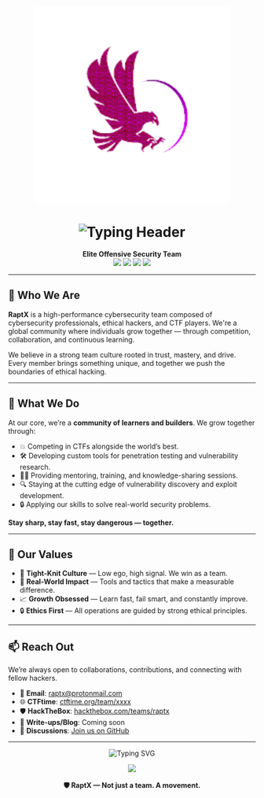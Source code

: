  <!-- 🎬 Hero Banner -->
<p align="center">
  <img src="raptx.png" alt="RaptX Banner" width="400px" />
</p>


<h1 align="center">
  <img src="https://readme-typing-svg.demolab.com?font=Fira+Code&pause=1000&color=00FFE5&center=true&width=700&lines=RaptX:+Cybersecurity+Collaboration+%26+CTF+Excellence" alt="Typing Header" />
</h1>

<p align="center">
  <strong>Elite Offensive Security Team</strong><br/>
  <img src="https://img.shields.io/badge/Founded-2023-purple?style=flat-square" />
  <img src="https://img.shields.io/badge/CTFtime-Ranked%20%2337-blue?style=flat-square" />
  <img src="https://img.shields.io/badge/HackTheBox-Top%2030-brightgreen?style=flat-square" />
  <img src="https://img.shields.io/badge/Members-Ethical%20Hackers-informational?style=flat-square" />
</p>

---

## 🧬 Who We Are

**RaptX** is a high-performance cybersecurity team composed of cybersecurity professionals, ethical hackers, and CTF players. We're a global community where individuals grow together — through competition, collaboration, and continuous learning.

We believe in a strong team culture rooted in trust, mastery, and drive. Every member brings something unique, and together we push the boundaries of ethical hacking.

---

## 🌟 What We Do

At our core, we’re a **community of learners and builders**. We grow together through:

- 💥 Competing in CTFs alongside the world’s best.
- 🛠 Developing custom tools for penetration testing and vulnerability research.
- 🧑‍🏫 Providing mentoring, training, and knowledge-sharing sessions.
- 🔍 Staying at the cutting edge of vulnerability discovery and exploit development.
- 🔒 Applying our skills to solve real-world security problems.

**Stay sharp, stay fast, stay dangerous — together.**

---

## 🧠 Our Values

- 🤝 **Tight-Knit Culture** — Low ego, high signal. We win as a team.
- 🎯 **Real-World Impact** — Tools and tactics that make a measurable difference.
- 📈 **Growth Obsessed** — Learn fast, fail smart, and constantly improve.
- 🔒 **Ethics First** — All operations are guided by strong ethical principles.

---

## 📫 Reach Out

We’re always open to collaborations, contributions, and connecting with fellow hackers.

- 📧 **Email**: [raptx@protonmail.com](mailto:raptx@protonmail.com)
- 🌐 **CTFtime**: [ctftime.org/team/xxxx](https://ctftime.org/team/xxxx)
- 🛡 **HackTheBox**: [hackthebox.com/teams/raptx](https://hackthebox.com/teams/raptx)
- 📝 **Write-ups/Blog**: Coming soon
- 💬 **Discussions**: [Join us on GitHub](https://github.com/orgs/raptx/discussions)

---

<p align="center">
  <img src="https://readme-typing-svg.demolab.com?font=JetBrains+Mono&pause=1000&color=00FFC6&center=true&vCenter=false&width=700&lines=Built+on+Skill.;Forged+in+CTFs.;Driven+by+Purpose." alt="Typing SVG" />
</p>

<p align="center">
  <img src="https://media.giphy.com/media/QBd2kLB5qDmysEXre9/giphy.gif" width="200"/>
</p>

<p align="center">
  <strong>🛡 RaptX — Not just a team. A movement.</strong>
</p>  
